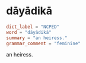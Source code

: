 # dāyādikā

``` toml
dict_label = "NCPED"
word = "dāyādikā"
summary = "an heiress."
grammar_comment = "feminine"
```

an heiress.

